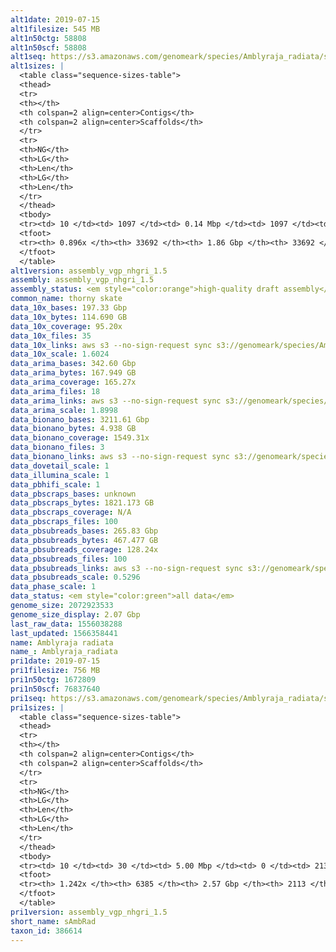 ```yaml
---
alt1date: 2019-07-15
alt1filesize: 545 MB
alt1n50ctg: 58808
alt1n50scf: 58808
alt1seq: https://s3.amazonaws.com/genomeark/species/Amblyraja_radiata/sAmbRad1/assembly_vgp_nhgri_1.5/sAmbRad1.alt.asm.20190715.fasta.gz
alt1sizes: |
  <table class="sequence-sizes-table">
  <thead>
  <tr>
  <th></th>
  <th colspan=2 align=center>Contigs</th>
  <th colspan=2 align=center>Scaffolds</th>
  </tr>
  <tr>
  <th>NG</th>
  <th>LG</th>
  <th>Len</th>
  <th>LG</th>
  <th>Len</th>
  </tr>
  </thead>
  <tbody>
  <tr><td> 10 </td><td> 1097 </td><td> 0.14 Mbp </td><td> 1097 </td><td> 0.14 Mbp </td></tr>  <tr><td> 20 </td><td> 2835 </td><td> 0.10 Mbp </td><td> 2835 </td><td> 0.10 Mbp </td></tr>  <tr><td> 30 </td><td> 5092 </td><td> 82.32 Kbp </td><td> 5092 </td><td> 82.32 Kbp </td></tr>  <tr><td> 40 </td><td> 7855 </td><td> 68.81 Kbp </td><td> 7855 </td><td> 68.81 Kbp </td></tr>  <tr style="background-color:#cccccc;"><td> 50 </td><td> 11118 </td><td> 58.81 Kbp </td><td> 11118 </td><td> 58.81 Kbp </td></tr>  <tr><td> 60 </td><td> 14941 </td><td> 50.06 Kbp </td><td> 14941 </td><td> 50.06 Kbp </td></tr>  <tr><td> 70 </td><td> 19476 </td><td> 41.57 Kbp </td><td> 19476 </td><td> 41.57 Kbp </td></tr>  <tr><td> 80 </td><td> 25096 </td><td> 32.27 Kbp </td><td> 25096 </td><td> 32.27 Kbp </td></tr>  <tr><td> 90 </td><td> - </td><td> - </td><td> - </td><td> - </td></tr>  <tr><td> 100 </td><td> - </td><td> - </td><td> - </td><td> - </td></tr>  </tbody>
  <tfoot>
  <tr><th> 0.896x </th><th> 33692 </th><th> 1.86 Gbp </th><th> 33692 </th><th> 1.86 Gbp </th></tr>
  </tfoot>
  </table>
alt1version: assembly_vgp_nhgri_1.5
assembly: assembly_vgp_nhgri_1.5
assembly_status: <em style="color:orange">high-quality draft assembly</em>
common_name: thorny skate
data_10x_bases: 197.33 Gbp
data_10x_bytes: 114.690 GB
data_10x_coverage: 95.20x
data_10x_files: 35
data_10x_links: aws s3 --no-sign-request sync s3://genomeark/species/Amblyraja_radiata/sAmbRad1/genomic_data/10x/ .<br>
data_10x_scale: 1.6024
data_arima_bases: 342.60 Gbp
data_arima_bytes: 167.949 GB
data_arima_coverage: 165.27x
data_arima_files: 18
data_arima_links: aws s3 --no-sign-request sync s3://genomeark/species/Amblyraja_radiata/sAmbRad1/genomic_data/arima/ .<br>
data_arima_scale: 1.8998
data_bionano_bases: 3211.61 Gbp
data_bionano_bytes: 4.938 GB
data_bionano_coverage: 1549.31x
data_bionano_files: 3
data_bionano_links: aws s3 --no-sign-request sync s3://genomeark/species/Amblyraja_radiata/sAmbRad1/genomic_data/bionano/ .<br>
data_dovetail_scale: 1
data_illumina_scale: 1
data_pbhifi_scale: 1
data_pbscraps_bases: unknown
data_pbscraps_bytes: 1821.173 GB
data_pbscraps_coverage: N/A
data_pbscraps_files: 100
data_pbsubreads_bases: 265.83 Gbp
data_pbsubreads_bytes: 467.477 GB
data_pbsubreads_coverage: 128.24x
data_pbsubreads_files: 100
data_pbsubreads_links: aws s3 --no-sign-request sync s3://genomeark/species/Amblyraja_radiata/sAmbRad1/genomic_data/pacbio/ . --exclude "*scraps.bam* --exclude "*ccs.bam*"<br>
data_pbsubreads_scale: 0.5296
data_phase_scale: 1
data_status: <em style="color:green">all data</em>
genome_size: 2072923533
genome_size_display: 2.07 Gbp
last_raw_data: 1556038288
last_updated: 1566358441
name: Amblyraja radiata
name_: Amblyraja_radiata
pri1date: 2019-07-15
pri1filesize: 756 MB
pri1n50ctg: 1672809
pri1n50scf: 76837640
pri1seq: https://s3.amazonaws.com/genomeark/species/Amblyraja_radiata/sAmbRad1/assembly_vgp_nhgri_1.5/sAmbRad1.pri.asm.20190715.fasta.gz
pri1sizes: |
  <table class="sequence-sizes-table">
  <thead>
  <tr>
  <th></th>
  <th colspan=2 align=center>Contigs</th>
  <th colspan=2 align=center>Scaffolds</th>
  </tr>
  <tr>
  <th>NG</th>
  <th>LG</th>
  <th>Len</th>
  <th>LG</th>
  <th>Len</th>
  </tr>
  </thead>
  <tbody>
  <tr><td> 10 </td><td> 30 </td><td> 5.00 Mbp </td><td> 0 </td><td> 213.25 Mbp </td></tr>  <tr><td> 20 </td><td> 79 </td><td> 3.50 Mbp </td><td> 2 </td><td> 149.09 Mbp </td></tr>  <tr><td> 30 </td><td> 146 </td><td> 2.68 Mbp </td><td> 3 </td><td> 133.14 Mbp </td></tr>  <tr><td> 40 </td><td> 234 </td><td> 2.15 Mbp </td><td> 5 </td><td> 105.59 Mbp </td></tr>  <tr style="background-color:#cccccc;"><td> 50 </td><td> 343 </td><td style="background-color:#88ff88;"> 1.67 Mbp </td><td> 8 </td><td style="background-color:#88ff88;"> 76.84 Mbp </td></tr>  <tr><td> 60 </td><td> 479 </td><td> 1.37 Mbp </td><td> 10 </td><td> 71.59 Mbp </td></tr>  <tr><td> 70 </td><td> 650 </td><td> 1.06 Mbp </td><td> 14 </td><td> 51.62 Mbp </td></tr>  <tr><td> 80 </td><td> 882 </td><td> 0.77 Mbp </td><td> 18 </td><td> 43.57 Mbp </td></tr>  <tr><td> 90 </td><td> 1206 </td><td> 0.53 Mbp </td><td> 23 </td><td> 38.10 Mbp </td></tr>  <tr><td> 100 </td><td> 1706 </td><td> 0.33 Mbp </td><td> 29 </td><td> 32.22 Mbp </td></tr>  </tbody>
  <tfoot>
  <tr><th> 1.242x </th><th> 6385 </th><th> 2.57 Gbp </th><th> 2113 </th><th> 3.78 Gbp </th></tr>
  </tfoot>
  </table>
pri1version: assembly_vgp_nhgri_1.5
short_name: sAmbRad
taxon_id: 386614
---
```

